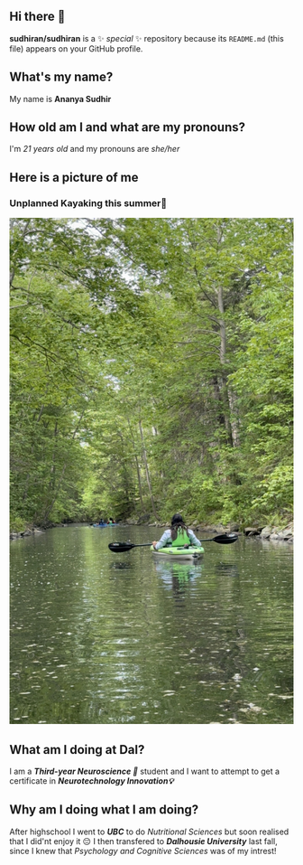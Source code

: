 ## Hi there 👋
**sudhiran/sudhiran** is a ✨ _special_ ✨ repository because its `README.md` (this file) appears on your GitHub profile.

## What's my name?
My name is **Ananya Sudhir**

## How old am I and what are my pronouns? 
I'm *21 years old* and my pronouns are *she/her*

## Here is a picture of me 
### Unplanned Kayaking this summer🛶  
![Unplanned Kayaking this summer🛶](IMG_9960.JPG)

## What am I doing at Dal?
I am a ***Third-year Neuroscience 🧠*** student and I want to attempt to get a certificate in ***Neurotechnology Innovation💡***

## Why am I doing what I am doing?
After highschool I went to ***UBC*** to do *Nutritional Sciences* but soon realised that I did'nt enjoy it 😔
I then transfered to ***Dalhousie University*** last fall, since I knew that *Psychology and Cognitive Sciences* was of my intrest! 
